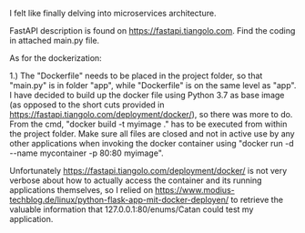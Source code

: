 I felt like finally delving into microservices architecture.

FastAPI description is found on https://fastapi.tiangolo.com. 
Find the coding in attached main.py file.

As for the dockerization:

1.) The "Dockerfile" needs to be placed in the project folder, so that "main.py" is in folder "app", while "Dockerfile" is on the same level as "app".
I have decided to build up the docker file using Python 3.7 as base image (as opposed to the short cuts provided in https://fastapi.tiangolo.com/deployment/docker/), so there was more to do. From the cmd, "docker build -t myimage ." has to be executed from within the project folder.
Make sure all files are closed and not in active use by any other applications when invoking the docker container using "docker run -d --name mycontainer -p 80:80 myimage".

Unfortunately https://fastapi.tiangolo.com/deployment/docker/ is not very verbose about how to actually access the container and its running applications themselves, so I relied on https://www.modius-techblog.de/linux/python-flask-app-mit-docker-deployen/ to retrieve the valuable information that 127.0.0.1:80/enums/Catan could test my application.

